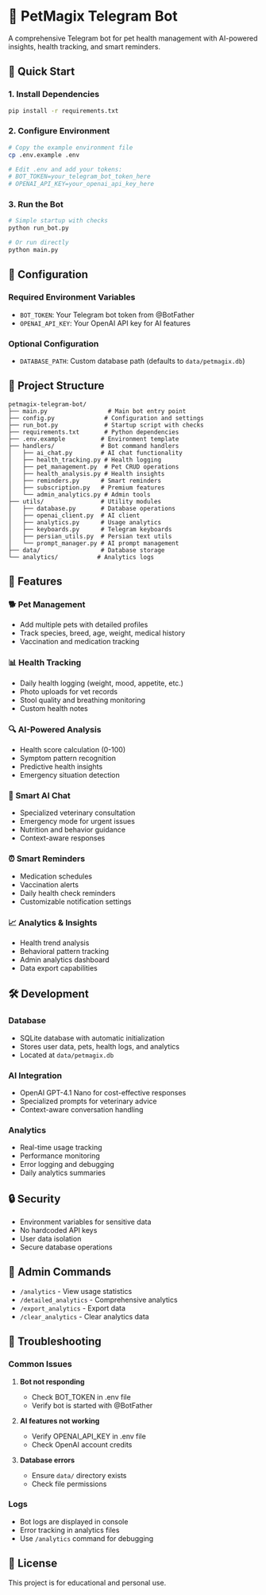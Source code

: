 # 🐾 PetMagix Telegram Bot

A comprehensive Telegram bot for pet health management with AI-powered insights, health tracking, and smart reminders.

## 🚀 Quick Start

### 1. Install Dependencies
```bash
pip install -r requirements.txt
```

### 2. Configure Environment
```bash
# Copy the example environment file
cp .env.example .env

# Edit .env and add your tokens:
# BOT_TOKEN=your_telegram_bot_token_here
# OPENAI_API_KEY=your_openai_api_key_here
```

### 3. Run the Bot
```bash
# Simple startup with checks
python run_bot.py

# Or run directly
python main.py
```

## 🔧 Configuration

### Required Environment Variables
- `BOT_TOKEN`: Your Telegram bot token from @BotFather
- `OPENAI_API_KEY`: Your OpenAI API key for AI features

### Optional Configuration
- `DATABASE_PATH`: Custom database path (defaults to `data/petmagix.db`)

## 📁 Project Structure

```
petmagix-telegram-bot/
├── main.py                 # Main bot entry point
├── config.py              # Configuration and settings
├── run_bot.py             # Startup script with checks
├── requirements.txt       # Python dependencies
├── .env.example          # Environment template
├── handlers/             # Bot command handlers
│   ├── ai_chat.py        # AI chat functionality
│   ├── health_tracking.py # Health logging
│   ├── pet_management.py  # Pet CRUD operations
│   ├── health_analysis.py # Health insights
│   ├── reminders.py      # Smart reminders
│   ├── subscription.py   # Premium features
│   └── admin_analytics.py # Admin tools
├── utils/                # Utility modules
│   ├── database.py       # Database operations
│   ├── openai_client.py  # AI client
│   ├── analytics.py      # Usage analytics
│   ├── keyboards.py      # Telegram keyboards
│   ├── persian_utils.py  # Persian text utils
│   └── prompt_manager.py # AI prompt management
├── data/                 # Database storage
└── analytics/           # Analytics logs
```

## 🤖 Features

### 🐕 Pet Management
- Add multiple pets with detailed profiles
- Track species, breed, age, weight, medical history
- Vaccination and medication tracking

### 📊 Health Tracking
- Daily health logging (weight, mood, appetite, etc.)
- Photo uploads for vet records
- Stool quality and breathing monitoring
- Custom health notes

### 🔍 AI-Powered Analysis
- Health score calculation (0-100)
- Symptom pattern recognition
- Predictive health insights
- Emergency situation detection

### 💬 Smart AI Chat
- Specialized veterinary consultation
- Emergency mode for urgent issues
- Nutrition and behavior guidance
- Context-aware responses

### ⏰ Smart Reminders
- Medication schedules
- Vaccination alerts
- Daily health check reminders
- Customizable notification settings

### 📈 Analytics & Insights
- Health trend analysis
- Behavioral pattern tracking
- Admin analytics dashboard
- Data export capabilities

## 🛠️ Development

### Database
- SQLite database with automatic initialization
- Stores user data, pets, health logs, and analytics
- Located at `data/petmagix.db`

### AI Integration
- OpenAI GPT-4.1 Nano for cost-effective responses
- Specialized prompts for veterinary advice
- Context-aware conversation handling

### Analytics
- Real-time usage tracking
- Performance monitoring
- Error logging and debugging
- Daily analytics summaries

## 🔒 Security

- Environment variables for sensitive data
- No hardcoded API keys
- User data isolation
- Secure database operations

## 📝 Admin Commands

- `/analytics` - View usage statistics
- `/detailed_analytics` - Comprehensive analytics
- `/export_analytics` - Export data
- `/clear_analytics` - Clear analytics data

## 🐛 Troubleshooting

### Common Issues

1. **Bot not responding**
   - Check BOT_TOKEN in .env file
   - Verify bot is started with @BotFather

2. **AI features not working**
   - Verify OPENAI_API_KEY in .env file
   - Check OpenAI account credits

3. **Database errors**
   - Ensure `data/` directory exists
   - Check file permissions

### Logs
- Bot logs are displayed in console
- Error tracking in analytics files
- Use `/analytics` command for debugging

## 📄 License

This project is for educational and personal use.
